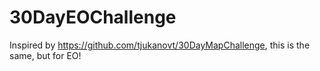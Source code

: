 # 30DayEOChallenge
Inspired by https://github.com/tjukanovt/30DayMapChallenge, this is the same, but for EO!
